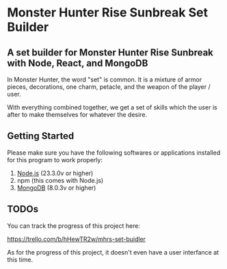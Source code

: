 # Monster Hunter Rise Sunbreak Set Builder 

## A set builder for Monster Hunter Rise Sunbreak with  Node, React, and MongoDB

In Monster Hunter, the word "set" is common. It is a mixture of armor pieces, decorations, one charm, petacle, and the weapon of the player / user. 

With everything combined together, we get a set of skills which the user is after to make themselves for whatever the desire.

## Getting Started

Please make sure you have the following softwares or applications installed for this program to work properly: 

1. [Node.js](https://nodejs.org/) (23.3.0v or higher)
2. npm (this comes with Node.js)
3. [MongoDB](https://www.mongodb.com/docs/manual/installation/) (8.0.3v or higher)

## TODOs

You can track the progress of this project here: 

https://trello.com/b/hHewTR2w/mhrs-set-buidler

As for the progress of this project, it doesn't even have a user interfance at this time.

